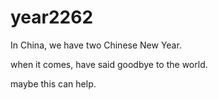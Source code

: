 # year2262

In China, we have two Chinese New Year.

when it comes, have said goodbye to the world.

maybe this can help.
